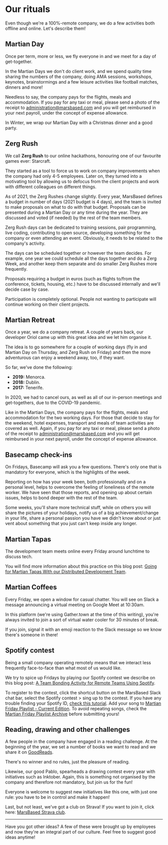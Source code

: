 # Our rituals

Even though we're a 100%-remote company, we do a few activities both offline and online. Let's describe them!

## Martian Day

Once per term, more or less, we fly everyone in and we meet for a day of get-together.

In the Martian Days we don't do client work, and we spend quality time sharing the numbers of the company, doing AMA sessions, workshops, keynotes, brainstormings and a few leisure activities like football matches, dinners and more!

Needless to say, the company pays for the flights, meals and accommodation. If you pay for any taxi or meal, please send a photo of the receipt to administration@marsbased.com and you will get reimbursed in your next payroll, under the concept of expense allowance.  

In Winter, we wrap our Martian Day with a Christmas dinner and a good party.

## Zerg Rush

We call __Zerg Rush__ to our online hackathons, honouring one of our favourite games ever: Starcraft.

They started as a tool to force us to work on company improvements when the company had only 4-5 employees. Later on, they turned into a motivating tool by allowing us to defocus from the client projects and work with different colleagues on different things.

As of 2021, the Zerg Rushes change slightly. Every year, MarsBased defines a budget in number of days (2021 budget is 4 days), and the team is invited to make proposals on what to do with that budget. Proposals can be presented during a Martian Day or any time during the year. They are discussed and voted (if needed) by the rest of the team members. 

Zerg Rush days can be dedicated to training sessions, pair programming, live coding, contributing to open source, developing something for the company or even attending an event. Obviously, it needs to be related to the company's activity. 

The days can be scheduled together or however the team decides. For example, one year we could schedule all the days together and do a Zerg Week, and another keep them separate and do smaller Zerg Rushes more frequently.

Proposals requiring a budget in euros (such as flights to/from the conference, tickets, housing, etc.) have to be discussed internally and we'll decide case by case. 

Participation is completely optional. People not wanting to participate will continue working on their client projects.

## Martian Retreat

Once a year, we do a company retreat. A couple of years back, our developer Oriol came up with this great idea and we let him organise it.

The idea is to go somewhere for a couple of working days (fly in and Martian Day on Thursday, and Zerg Rush on Friday) and then the more adventurous can enjoy a weekend away, too, if they want.

So far, we've done the following:

* __2019:__ Menorca.
* __2018:__ Dublin.
* __2017:__ Tenerife.

In 2020, we had to cancel ours, as well as all of our in-person meetings and get-togethers, due to the COVID-19 pandemic.

Like in the Martian Days, the company pays for the flights, meals and accommodation for the two working days. For those that decide to stay for the weekend, hotel expenses, transport and meals of team activities are covered as well. Again, if you pay for any taxi or meal, please send a photo of the receipt to administration@marsbased.com and you will get reimbursed in your next payroll, under the concept of expense allowance. 

## Basecamp check-ins

On Fridays, Basecamp will ask you a few questions. There's only one that is mandatory for everyone, which is the highlights of the week.

Reporting on how has your week been, both professionally and on a personal level, helps to overcome the feeling of loneliness of the remote worker. We have seen that those reports, and opening up about certain issues, helps to bond deeper with the rest of the team.

Some weeks, you'll share more technical stuff, while on others you will share the pictures of your holidays, notify us of a big achievement/change in your life, share a personal passion you have we didn't know about or just vent about something that you just can't keep inside any longer.

## Martian Tapas

The development team meets online every Friday around lunchtime to discuss tech.

You will find more information about this practice on this blog post: [Going for Martian Tapas With our Distributed Development Team](https://marsbased.com/blog/2018/12/10/martian-tapas-remote-dev-team/).

## Martian Coffees

Every Friday, we open a window for casual chatter. You will see on Slack a message announcing a virtual meeting on Google Meet at 10:30am.

In this platform (we're using Gather.town at the time of this writing), you're always invited to join a sort of virtual water cooler for 30 minutes of break.

If you join, signal it with an emoji reaction to the Slack message so we know there's someone in there!

## Spotify contest

Being a small company operating remotely means that we interact less frequently face-to-face than what most of us would like.

We try to spice up Fridays by playing our Spotify contest we describe on this blog post: [A Team Bonding Activity for Remote Teams Using Spotify](https://marsbased.com/blog/2019/04/29/team-bonding-activity-remote-teams-using-spotify/).

To register to the contest, click the shortcut button on the MarsBased Slack chat bar, select the Spotify contest > sing up to the contest. If you have any trouble finding your Spotify ID, [check this tutorial](https://github.com/MarsBased/spotify-slack-bot/wiki/Get-the-correct-spotify-id). Add your song to [Martian Friday Playlist - Current Edition](https://open.spotify.com/playlist/26YmBivvzQDQ3OXa176pAl?si=wyghRlg1SLWzO9ix7ROdIQ). To avoid repeating songs, check the [Martian Friday Playlist Archive](https://open.spotify.com/playlist/7CCutbZd1ojXf3X3EP8QWr?si=_2oVYBrVQq6dHA8sri5eaQ) before submitting yours!

## Reading, drawing and other challenges

A few people in the company have engaged in a reading challenge. At the beginning of the year, we set a number of books we want to read and we share it on [GoodReads](https://goodreads.com).

There's no winner and no rules, just the pleasure of reading.

Likewise, our good Pablo, spearheads a drawing contest every year with initiatives such as Inktober. Again, this is something not organised by the company and therefore not mandatory, but join us for the fun!

Everyone is welcome to suggest new initiatives like this one, with just one rule: you have to be in control and make it happen!

Last, but not least, we've got a club on Strava! If you want to join it, click here: <a href="https://www.strava.com/clubs/martians" title="MarsBased Strava" target="_blank">MarsBased Strava club</a>.

---

Have you got other ideas? A few of these were brought up by employees and now they're an integral part of our culture. Feel free to suggest good ideas anytime!



